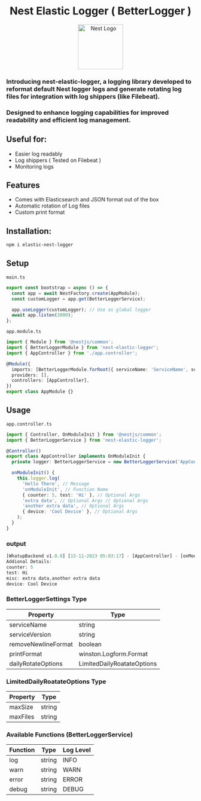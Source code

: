 <h1 align="center">Nest Elastic Logger ( BetterLogger )</h1>

<p align="center">
  <a href="https://nestjs.com/" target="blank"><img src="https://nestjs.com/img/logo-small.svg" width="120" alt="Nest Logo" /></a>
</p>

### Introducing nest-elastic-logger, a logging library developed to reformat default Nest logger logs and generate rotating log files for integration with log shippers (like Filebeat).

### Designed to enhance logging capabilities for improved readability and efficient log management.

## Useful for:

- Easier log readably
- Log shippers ( Tested on Filebeat )
- Monitoring logs

## Features

- Comes with Elasticsearch and JSON format out of the box
- Automatic rotation of Log files
- Custom print format

## Installation:

```sh
npm i elastic-nest-logger
```

## Setup

`main.ts`

```ts
export const bootstrap = async () => {
  const app = await NestFactory.create(AppModule);
  const customLogger = app.get(BetterLoggerService);

  app.useLogger(customLogger); // Use as global logger
  await app.listen(3000);
};
```

`app.module.ts`

```ts
import { Module } from '@nestjs/common';
import { BetterLoggerModule } from 'nest-elastic-logger';
import { AppController } from './app.controller';

@Module({
  imports: [BetterLoggerModule.forRoot({ serviceName: 'ServiceName', serviceVersion: '1.0.0' })],
  providers: [],
  controllers: [AppController],
})
export class AppModule {}
```

## Usage

`app.controller.ts`

```ts
import { Controller, OnModuleInit } from '@nestjs/common';
import { BetterLoggerService } from 'nest-elastic-logger';

@Controller()
export class AppController implements OnModuleInit {
  private logger: BetterLoggerService = new BetterLoggerService('AppController'); // AppContoller context

  onModuleInit() {
    this.logger.log(
      'Hello There', // Message
      'onModuleInit', // Function Name
      { counter: 5, test: 'Hi' }, // Optional Args
      'extra data', // Optional Args // Optional Args
      'another extra data', // Optional Args
      { device: 'Cool Device' }, // Optional Args
    );
  }
}
```

### output

```js
[WhatupBackend v1.0.0] [15-11-2023 05:03:17] - [AppController] - [onModuleInit] - INFO - Hello There
Addional Details:
counter: 5
test: Hi
misc: extra data,another extra data
device: Cool Device
```

### BetterLoggerSettings Type

| Property            | Type                       |
| ------------------- | -------------------------- |
| serviceName         | string                     |
| serviceVersion      | string                     |
| removeNewlineFormat | boolean                    |
| printFormat         | winston.Logform.Format     |
| dailyRotateOptions  | LimitedDailyRoatateOptions |

### LimitedDailyRoatateOptions Type

| Property | Type   |
| -------- | ------ |
| maxSize  | string |
| maxFiles | string |

### Available Functions (BetterLoggerService)

| Function | Type   | Log Level |
| -------- | ------ | --------- |
| log      | string | INFO      |
| warn     | string | WARN      |
| error    | string | ERROR     |
| debug    | string | DEBUG     |
